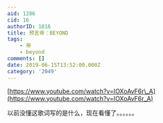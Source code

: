 ```yaml
---
aid: 1286
cid: 16
authorID: 1816
title: 预言帝：BEYOND
tags:
    - 帝
    - beyond
comments: []
date: 2019-06-15T13:52:00.000Z
category: '2049'
---
```


[https://www.youtube.com/watch?v=IOXoAvF6r\_A](https://www.youtube.com/watch?v=IOXoAvF6r_A)

以前没懂这歌词写的是什么，现在看懂了。。。。。。
